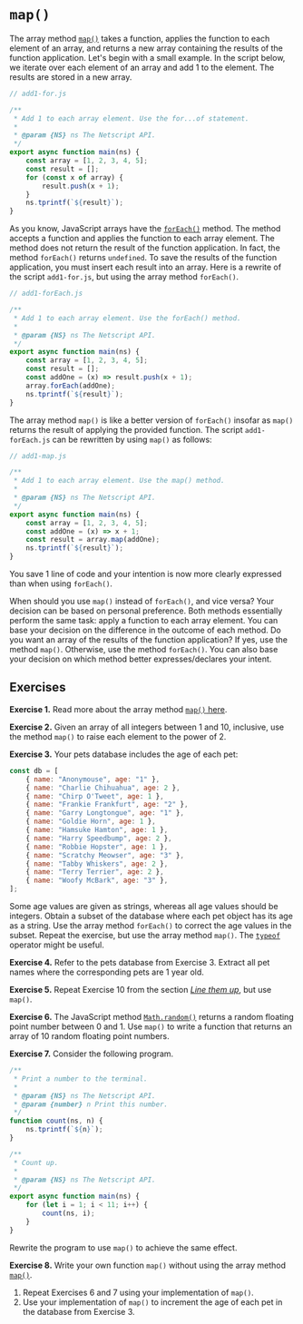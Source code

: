 # `map()`

The array method
[`map()`](https://developer.mozilla.org/en-US/docs/Web/JavaScript/Reference/Global_Objects/Array/map)
takes a function, applies the function to each element of an array, and returns
a new array containing the results of the function application. Let's begin with
a small example. In the script below, we iterate over each element of an array
and add 1 to the element. The results are stored in a new array.

```js
// add1-for.js

/**
 * Add 1 to each array element. Use the for...of statement.
 *
 * @param {NS} ns The Netscript API.
 */
export async function main(ns) {
    const array = [1, 2, 3, 4, 5];
    const result = [];
    for (const x of array) {
        result.push(x + 1);
    }
    ns.tprintf(`${result}`);
}
```

As you know, JavaScript arrays have the
[`forEach()`](https://developer.mozilla.org/en-US/docs/Web/JavaScript/Reference/Global_Objects/Array/forEach)
method. The method accepts a function and applies the function to each array
element. The method does not return the result of the function application. In
fact, the method `forEach()` returns `undefined`. To save the results of the
function application, you must insert each result into an array. Here is a
rewrite of the script `add1-for.js`, but using the array method `forEach()`.

```js
// add1-forEach.js

/**
 * Add 1 to each array element. Use the forEach() method.
 *
 * @param {NS} ns The Netscript API.
 */
export async function main(ns) {
    const array = [1, 2, 3, 4, 5];
    const result = [];
    const addOne = (x) => result.push(x + 1);
    array.forEach(addOne);
    ns.tprintf(`${result}`);
}
```

The array method `map()` is like a better version of `forEach()` insofar as
`map()` returns the result of applying the provided function. The script
`add1-forEach.js` can be rewritten by using `map()` as follows:

```js
// add1-map.js

/**
 * Add 1 to each array element. Use the map() method.
 *
 * @param {NS} ns The Netscript API.
 */
export async function main(ns) {
    const array = [1, 2, 3, 4, 5];
    const addOne = (x) => x + 1;
    const result = array.map(addOne);
    ns.tprintf(`${result}`);
}
```

You save 1 line of code and your intention is now more clearly expressed than
when using `forEach()`.

When should you use `map()` instead of `forEach()`, and vice versa? Your
decision can be based on personal preference. Both methods essentially perform
the same task: apply a function to each array element. You can base your
decision on the difference in the outcome of each method. Do you want an array
of the results of the function application? If yes, use the method `map()`.
Otherwise, use the method `forEach()`. You can also base your decision on which
method better expresses/declares your intent.

<!-- ====================================================================== -->

## Exercises

**Exercise 1.** Read more about the array method
[`map()` here](https://developer.mozilla.org/en-US/docs/Web/JavaScript/Reference/Global_Objects/Array/map).

**Exercise 2.** Given an array of all integers between 1 and 10, inclusive, use
the method `map()` to raise each element to the power of 2.

**Exercise 3.** Your pets database includes the age of each pet:

```js
const db = [
    { name: "Anonymouse", age: "1" },
    { name: "Charlie Chihuahua", age: 2 },
    { name: "Chirp O'Tweet", age: 1 },
    { name: "Frankie Frankfurt", age: "2" },
    { name: "Garry Longtongue", age: "1" },
    { name: "Goldie Horn", age: 1 },
    { name: "Hamsuke Hamton", age: 1 },
    { name: "Harry Speedbump", age: 2 },
    { name: "Robbie Hopster", age: 1 },
    { name: "Scratchy Meowser", age: "3" },
    { name: "Tabby Whiskers", age: 2 },
    { name: "Terry Terrier", age: 2 },
    { name: "Woofy McBark", age: "3" },
];
```

Some age values are given as strings, whereas all age values should be integers.
Obtain a subset of the database where each pet object has its age as a string.
Use the array method `forEach()` to correct the age values in the subset. Repeat
the exercise, but use the array method `map()`. The
[`typeof`](https://developer.mozilla.org/en-US/docs/Web/JavaScript/Reference/Operators/typeof)
operator might be useful.

**Exercise 4.** Refer to the pets database from Exercise 3. Extract all pet
names where the corresponding pets are 1 year old.

**Exercise 5.** Repeat Exercise 10 from the section
[_Line them up_](../organize/array.md), but use `map()`.

**Exercise 6.** The JavaScript method
[`Math.random()`](https://developer.mozilla.org/en-US/docs/Web/JavaScript/Reference/Global_Objects/Math/random)
returns a random floating point number between 0 and 1. Use `map()` to write a
function that returns an array of 10 random floating point numbers.

**Exercise 7.** Consider the following program.

```js
/**
 * Print a number to the terminal.
 *
 * @param {NS} ns The Netscript API.
 * @param {number} n Print this number.
 */
function count(ns, n) {
    ns.tprintf(`${n}`);
}

/**
 * Count up.
 *
 * @param {NS} ns The Netscript API.
 */
export async function main(ns) {
    for (let i = 1; i < 11; i++) {
        count(ns, i);
    }
}
```

Rewrite the program to use `map()` to achieve the same effect.

**Exercise 8.** Write your own function `map()` without using the array method
[`map()`](https://developer.mozilla.org/en-US/docs/Web/JavaScript/Reference/Global_Objects/Array/map).

1. Repeat Exercises 6 and 7 using your implementation of `map()`.
1. Use your implementation of `map()` to increment the age of each pet in the
   database from Exercise 3.
